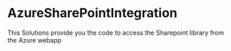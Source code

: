 # AzureSharePointIntegration
This Solutions provide you the code to access the Sharepoint library from the Azure webapp
